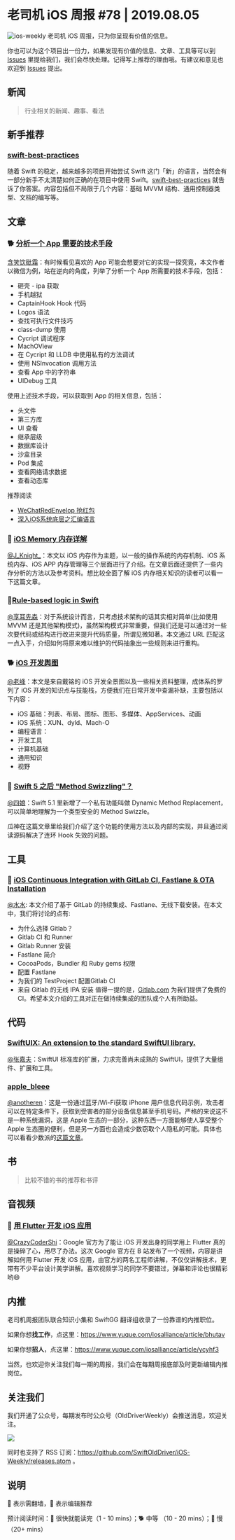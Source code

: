 # 老司机 iOS 周报 #78 | 2019.08.05

![ios-weekly](https://github.com/SwiftOldDriver/iOS-Weekly/blob/master/assets/ios-weekly.png?raw=true)
老司机 iOS 周报，只为你呈现有价值的信息。

你也可以为这个项目出一份力，如果发现有价值的信息、文章、工具等可以到 [Issues](https://github.com/SwiftOldDriver/iOS-Weekly/issues) 里提给我们，我们会尽快处理。记得写上推荐的理由哦。有建议和意见也欢迎到 [Issues](https://github.com/SwiftOldDriver/iOS-Weekly/issues) 提出。

## 新闻

> 行业相关的新闻、趣事、看法

## 新手推荐

### [swift-best-practices](https://github.com/Lickability/swift-best-practices)

随着 Swift 的稳定，越来越多的项目开始尝试 Swift 这门「新」的语言，当然会有一部分新手不太清楚如何正确的在项目中使用 Swift。[swift-best-practices](https://github.com/Lickability/swift-best-practices) 就告诉了你答案。内容包括但不局限于几个内容：基础 MVVM 结构、通用控制器类型、文档的编写等。

## 文章

### 🐕 [分析一个 App 需要的技术手段](https://mp.weixin.qq.com/s/ZmDd3tOkHwSqCCsG7kfokQ)

[含笑饮砒霜](https://weibo.com/chinafishnews/)：有时候看见喜欢的 App 可能会想要对它的实现一探究竟，本文作者以微信为例，站在逆向的角度，列举了分析一个 App 所需要的技术手段，包括：

- 砸壳 - ipa 获取
- 手机越狱
- CaptainHook Hook 代码
- Logos 语法
- 查找可执行文件技巧
- class-dump 使用
- Cycript 调试程序
- MachOView
- 在 Cycript 和 LLDB 中使用私有的方法调试
- 使用 NSInvocation 调用方法
- 查看 App 中的字符串
- UIDebug 工具

使用上述技术手段，可以获取到 App 的相关信息，包括：

- 头文件
- 第三方库
- UI 查看
- 继承层级
- 数据库设计
- 沙盒目录
- Pod 集成
- 查看网络请求数据
- 查看动态库

推荐阅读
- [WeChatRedEnvelop 抢红包](https://github.com/buginux/WeChatRedEnvelop)
- [深入iOS系统底层之汇编语言](https://www.jianshu.com/p/365ed6c385e5)


### 🐢 [iOS Memory 内存详解](https://juejin.im/post/5d3ee77ef265da039f1290b2#heading-2)

[@J_Knight_](https://github.com/knightsj)：本文以 iOS 内存作为主题，以一般的操作系统的内存机制、iOS 系统内存、iOS APP 内存管理等三个层面进行了介绍。在文章后面还提供了一些内存分析的方法以及参考资料。想比较全面了解 iOS 内存相关知识的读者可以看一下这篇文章。

### 🐢[Rule-based logic in Swift](https://www.swiftbysundell.com/posts/rule-based-logic-in-swift)

[@享耳先森](https://github.com/iblacksun)：对于系统设计而言，只考虑技术架构的话其实相对简单(比如使用 MVVM 还是其他架构模式)，虽然架构模式非常重要，但我们还是可以通过对一些次要代码或结构进行改进来提升代码质量，所谓见微知著。本文通过 URL 匹配这一点入手，介绍如何将原来难以维护的代码抽象出一些规则来进行重构。

### 🐕 [iOS 开发舆图](https://ming1016.github.io/2019/07/29/ios-map/)

[@老峰](https://github.com/GesanTung)：本文是来自戴铭的 iOS 开发全景图以及一些相关资料整理，成体系的罗列了 iOS 开发的知识点与技能栈，方便我们在日常开发中查漏补缺，主要包括以下内容：

- iOS 基础：列表、布局、图标、图形、多媒体、AppServices、动画
- iOS 系统：XUN、dyld、Mach-O
- 编程语言：
- 开发工具
- 计算机基础
- 通用知识
- 视野

### 🐎 [Swift 5 之后 "Method Swizzling"？](https://mp.weixin.qq.com/s/8z7A_-d0ZvvAJ3155DogvA)

[@四娘](kemchenj.github.io)：Swift 5.1 里新增了一个私有功能叫做 Dynamic Method Replacement，可以简单地理解为一个类型安全的 Method Swizzle。

瓜神在这篇文章里给我们介绍了这个功能的使用方法以及内部的实现，并且通过阅读源码解决了连环 Hook 失效的问题。

## 工具

### 🚧 [iOS Continuous Integration with GitLab CI, Fastlane & OTA Installation](https://medium.com/flawless-app-stories/ios-continuous-integration-with-gitlab-ci-fastlane-and-ota-installation-from-gitlab-pages-f312e07ab06e)
[@水水](https://www.xuyanlan.com/): 本文介绍了基于 GitLab 的持续集成、Fastlane、无线下载安装。在本文中，我们将讨论的点有:
- 为什么选择 Gitlab？
- Gitlab CI 和 Runner
- Gitlab Runner 安装
- Fastlane 简介
- CocoaPods，Bundler 和 Ruby gems 权限
- 配置 Fastlane
- 为我们的 TestProject 配置Gitlab CI
- 来自 Gitlab 的无线 IPA 安装
值得一提的是，[Gitlab.com](https://about.gitlab.com/) 为我们提供了免费的 CI。希望本文介绍的工具对正在做持续集成的团队或个人有所助益。

## 代码

### [SwiftUIX: An extension to the standard SwiftUI library.](https://github.com/SwiftUIX/SwiftUIX)

[@张嘉夫](https://github.com/josephchang10)：SwiftUI 标准库的扩展，力求完善尚未成熟的 SwiftUI，提供了大量组件、扩展和工具。


### [apple_bleee](https://github.com/hexway/apple_bleee)

[@anotheren](https://github.com/anotheren)：这是一份通过蓝牙/Wi-Fi获取 iPhone 用户信息代码示例，攻击者可以在特定条件下，获取到受害者的部分设备信息甚至手机号码。严格的来说这不是一种系统漏洞，这是 Apple 生态的一部分，这种东西一方面能够使人享受整个 Apple 生态圈的便利，但是另一方面也会造成少数窃取个人隐私的可能。具体也可以看看少数派的[这篇文章](https://sspai.com/post/55920)。

## 书

> 比较不错的书的推荐和书评

## 音视频

### 🌟 [用 Flutter 开发 iOS 应用](https://www.bilibili.com/video/av61563879/?redirectFrom=h5)

[@CrazyCoderShi](https://github.com/CrazyCoderShi)：Google 官方为了能让 iOS 开发出身的同学用上 Flutter 真的是操碎了心，用尽了办法。这次 Google 官方在 B 站发布了一个视频，内容是讲解如何用 Flutter 开发 iOS 应用，由官方的两名工程师讲解，不仅仅讲解技术，更带有不少平台设计美学讲解。喜欢视频学习的同学不要错过，弹幕和评论也很精彩哟😄

## 内推

老司机周报团队联合知识小集和 SwiftGG 翻译组收录了一份靠谱的内推职位。

如果你想**找工作**，点这里：https://www.yuque.com/iosalliance/article/bhutav

如果你想**招人**，点这里：https://www.yuque.com/iosalliance/article/ycyhf3

当然，也欢迎你关注我们每一期的周报，我们会在每期周报底部及时更新编辑内推岗位。

## 关注我们

我们开通了公众号，每期发布时公众号（OldDriverWeekly）会推送消息，欢迎关注。

![](https://github.com/SwiftOldDriver/iOS-Weekly/blob/master/assets/qrcode_for_wechat.jpg?raw=true)

同时也支持了 RSS 订阅：https://github.com/SwiftOldDriver/iOS-Weekly/releases.atom 。

## 说明

🚧 表示需翻墙，🌟 表示编辑推荐

预计阅读时间：🐎 很快就能读完（1 - 10 mins）；🐕 中等 （10 - 20 mins）；🐢 慢（20+ mins）


